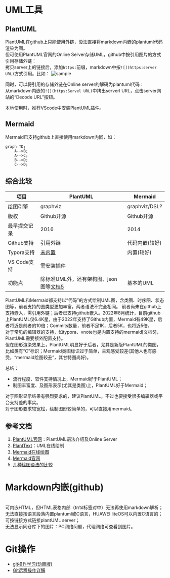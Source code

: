 # UML工具

 
## PlantUML

PlantUML在github上只能使用外链，没法直接将markdown内嵌的plantuml代码渲染为图。  
但可使用PlantUML官网的Online Server存储UML，github中按引用图片的方式引用存储外链：  
拷贝server上的链接后，添加`https:`前缀，markdown中按`![](https:server URL)`方式引用。比如：
![sample](https://www.plantuml.com/plantuml/png/JP31QiCm44Jl-eeXvzhG74C8wQLGACcbnroszZfrK7UBTciQwCTNbcem23GQQJHFEffJyk_F6Bf8PZY_txXpxFUuid2YYCCXBEPlqpHuIedkhwDv2ABESFs23ajmXnV1ZIPw04-SxYZNNeH_dAKt-CTeKE7sFxrvcuqy24DKyb6kc3Ss8CFfSNseo3ntAfAhkB-8AuodWgcbtzeQt2xCRJilJjiirkJriS-gjI3ou3kS1Tbsz3oCmdr53-6OmVC7_G40)

同时，可以将引用的存储外链在Online server的解码为plantuml代码：  
从markdown内嵌的`![](https:Servel URL)`中拷出serverl URL，点击server网站的“Decode URL”按钮。  

本地使用时，推荐VScode中安装PlantUML插件。

## Mermaid

Mermaid已支持github上直接使用markdown内嵌，如：

```mermaid
graph TD;
    A-->B;
    A-->C;
    B-->D;
    C-->D;
```

## 综合比较

|项目|PlantUML|Mermaid|
|--|--|--|
|绘图引擎|graphviz|graphviz/DSL?|
|版权|Github开源|Github开源|
|最早提交记录|2016|2014|
|Github支持|引用外链|代码内嵌(较好)|
|Typora支持|[未内置](https://github.com/typora/typora-issues/issues/1246)|内置(较好)|
|VS Code支持|需安装插件||
|功能点|除标准UML外，还有架构图、json图等[文档5](较好)|基本的UML|

PlantUML和Mermaid都支持以“代码”的方式绘制UML图，含类图、时序图、状态图等，前者支持的图类型更加丰富。两者语法不完全相同。 
前者尚未在github上支持嵌入，需引用外链；后者已支持github嵌入。2022年8月统计，目前github上PlantUML仅6.4K星，由于2022年支持了Github内置，Mermaid有49K星，后者将近是前者的10倍；Commits数量，前者不足1K，后者5K，也将近5倍。   
对于常见的编辑器的支持，如typora、vnote也是内置支持的mermaid[文档5]，PlantUML需要额外配置支持。  
但在图形渲染效果上，PlantUML明显好于后者，尤其是新版PlantUML的类图，比如类有“C”标识；Mermaid类图标识过于简单，主观感受较差(其他人也有感受，“mermaid绘图较丑”，其甘特图尚好)。   

总结：
- 流行程度、软件支持情况上，Mermaid好于PlantUML；
- 制图丰富度、及图形表示(尤其是类图)上，PlantUML好于Mermaid；

对于图形显示结果有强烈要求的，建议PlantUML，不过也要接受很多编辑器或平台支持差的事实。  
对于图形要求较宽松，绘制图形较简单的，可以直接用mermaid。  

## 参考文档
1. [PlantUML官网](https://plantuml.com/zh/)：PlantUML语法介绍及Online Server
2. [PlantText](https://www.planttext.com/)：UML在线绘制
3. [Mermaid在线绘图](https://mermaid-js.github.io/mermaid-live-editor/)
4. [Mermaid官网](https://mermaid-js.github.io/mermaid/#/)
5. [几种绘图语法的比较](https://gowa.club/Graphviz/%E5%87%A0%E7%A7%8D%E7%BB%98%E5%9B%BE%E8%AF%AD%E6%B3%95%E7%9A%84%E6%AF%94%E8%BE%83.html)

# Markdown内嵌(github)
</br>可内嵌HTML，但HTML表格内部（tr/td标签对中）无法再使用markdown解析；
</br>无法直接按语言段落内置plantuml或C语言，HUAWEI liteOS可以内置C语言的；可按链接方式链接plantUML server；
</br>无法显示同仓库下的图片：PC网络问题，代理网络可查看到图片。

# Git操作
- [git操作学习(动画版)](https://learngitbranching.js.org)
- [Git远程操作详解](https://www.ruanyifeng.com/blog/2014/06/git_remote.html)


